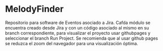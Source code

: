 # MelodyFinder
Repositorio para software de Eventos asociado a Jira.
Cafda módulo se encuentra creado desde Jira y con un código asociado al mismo en su branch correspondiente, para visualizar el proyecto usar githubpages y seleccionar el branch Run Project.
Se recomienda que al usar github pages se reduzca el zoom del navegador para una visualización óptima.
